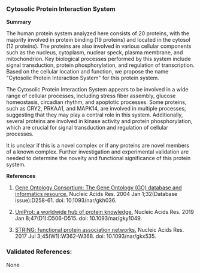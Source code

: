 ### Cytosolic Protein Interaction System

**Summary**

The human protein system analyzed here consists of 20 proteins, with the majority involved in protein binding (19 proteins) and located in the cytosol (12 proteins). The proteins are also involved in various cellular components such as the nucleus, cytoplasm, nuclear speck, plasma membrane, and mitochondrion. Key biological processes performed by this system include signal transduction, protein phosphorylation, and regulation of transcription. Based on the cellular location and function, we propose the name "Cytosolic Protein Interaction System" for this protein system.

The Cytosolic Protein Interaction System appears to be involved in a wide range of cellular processes, including stress fiber assembly, glucose homeostasis, circadian rhythm, and apoptotic processes. Some proteins, such as CRY2, PRKAA1, and MAPK14, are involved in multiple processes, suggesting that they may play a central role in this system. Additionally, several proteins are involved in kinase activity and protein phosphorylation, which are crucial for signal transduction and regulation of cellular processes.

It is unclear if this is a novel complex or if any proteins are novel members of a known complex. Further investigation and experimental validation are needed to determine the novelty and functional significance of this protein system.

**References**

1. [Gene Ontology Consortium: The Gene Ontology (GO) database and informatics resource.](https://academic.oup.com/nar/article/32/suppl_1/D258/2505269) Nucleic Acids Res. 2004 Jan 1;32(Database issue):D258-61. doi: 10.1093/nar/gkh036.

2. [UniProt: a worldwide hub of protein knowledge.](https://academic.oup.com/nar/article/47/D1/D506/5146203) Nucleic Acids Res. 2019 Jan 8;47(D1):D506-D515. doi: 10.1093/nar/gky1049.

3. [STRING: functional protein association networks.](https://academic.oup.com/nar/article/45/W1/W362/3787862) Nucleic Acids Res. 2017 Jul 3;45(W1):W362-W368. doi: 10.1093/nar/gkx535.

### Validated References: 

None



